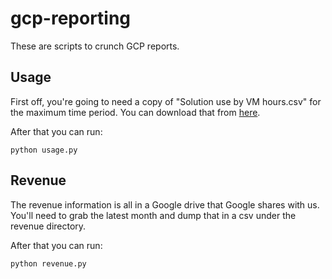 # gcp-reporting
These are scripts to crunch GCP reports.  

## Usage
First off, you're going to need a copy of "Solution use by VM hours.csv" for the maximum time period.  You can download that from [here](https://console.cloud.google.com/partner/analytics?project=couchbase-public).

After that you can run:

    python usage.py

## Revenue
The revenue information is all in a Google drive that Google shares with us.  You'll need to grab the latest month and dump that in a csv under the revenue directory.

After that you can run:

    python revenue.py
